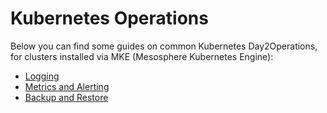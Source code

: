 # Kubernetes Operations

Below you can find some guides on common Kubernetes Day2Operations, for clusters installed via MKE (Mesosphere Kubernetes Engine):

* [Logging](logging/)
* [Metrics and Alerting](metrics/)
* [Backup and Restore](backup/)